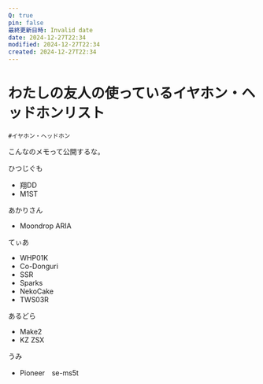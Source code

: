 ```yaml
---
Q: true
pin: false
最終更新日時: Invalid date
date: 2024-12-27T22:34
modified: 2024-12-27T22:34
created: 2024-12-27T22:34
---
```

# わたしの友人の使っているイヤホン・ヘッドホンリスト

`#イヤホン・ヘッドホン`

こんなのメモって公開するな。

ひつじぐも

- 翔DD  
- M1ST  

あかりさん

- Moondrop ARIA

てぃあ

- WHP01K  
- Co-Donguri  
- SSR  
- Sparks  
- NekoCake  
- TWS03R  

あるどら

- Make2  
- KZ ZSX  

うみ

- Pioneer　se-ms5t